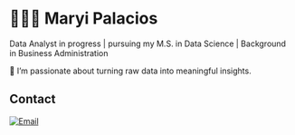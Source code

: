 # 👩🏻‍💻 Maryi Palacios  

Data Analyst in progress | pursuing my M.S. in Data Science | Background in Business Administration  

🔹 I’m passionate about turning raw data into meaningful insights.  

## Contact
[![Email](https://img.shields.io/badge/Email-D14836?style=for-the-badge&logo=gmail&logoColor=white)](https://mail.google.com/mail/?view=cm&fs=1&to=thatipalacios@gmail.com)
